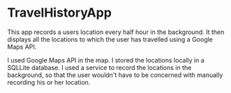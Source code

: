 # TravelHistoryApp
This app records a users location every half hour in the background. It then displays all the locations to which the user has travelled using
a Google Maps API.

I used Google Maps API in the map. I stored the locations locally in a SQLLite database. I used a service to record the locations in the background, so that the user wouldn't have to be concerned with manually recording his or her location.


